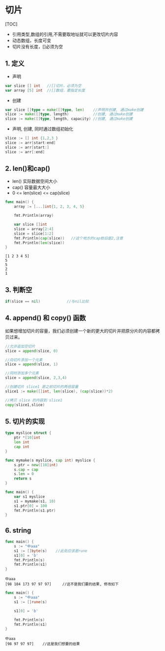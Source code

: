 # 切片

[TOC]

* 引用类型,数组的引用,不需要取地址就可以更改切片内容
* 动态数组，长度可变
* 切片没有长度，[]必须为空

## 1. 定义

* 声明

```go
var slice [] int   //[]切片，必须为空
var array [5] int  //[]数组，要指定长度
```

* 创建

```go
var slice []type = make([]type, len)    //声明并创建, 通过make创建
slice := make([]type, length)           //创建, 通过make创建
slice := make([]type, length, capacity) //创建, 通过make创建
```

* 声明, 创建, 同时通过数组初始化

```go
slice := [] int {1,2,3 }
slice := arr[start:end]
slice := arr[start:]
slice := arr[:end]
```

## 2. len()和cap()

* len() 实际数据空间大小
* cap() 容量最大大小
* 0 <= len(slice) <= cap(slice)

```go
func main() {
    array := [...]int{1, 2, 3, 4, 5}

    fmt.Println(array)

    var slice []int
    slice = array[2:4]
    slice = slice[1:2]
    fmt.Println(cap(slice))   //这个地方的cap依旧是2,注意
    fmt.Println(len(slice))
}
```

```result
[1 2 3 4 5]
5
5
2
1
```

## 3. 判断空

```go
if(slice == nil)            //与nil比较
```

## 4. append() 和 copy() 函数

如果想增加切片的容量，我们必须创建一个新的更大的切片并把原分片的内容都拷贝过来。

```go
//允许追加空切片
slice = append(slice, 0)

//向切片添加一个元素
slice = append(slice, 1)

//同时添加多个元素
slice = append(slice, 2,3,4)

//创建切片 slice1 是之前切片的两倍容量
slice1 := make([]int, len(slice), (cap(slice))*2)

//拷贝 slice 的内容到 slice1
copy(slice1,slice)
```

## 5. 切片的实现

```go
type myslice struct {
    ptr *[10]int
    len int
    cap int
}

func mymake(s myslice, cap int) myslice {
    s.ptr = new([10]int)
    s.cap = cap
    s.len = 0
    return s
}

func main() {
    var s1 myslice
    s1 = mymake(s1, 10)
    s1.ptr[0] = 100
    fmt.Println(s1.ptr)
}
```

## 6. string

```go
func main() {
    s := "中aaa"
    s1 := []byte(s)    //此处应该是rune
    s1[0] = 'b'
    fmt.Println(s)
    fmt.Println(s1)
}
```

```result
中aaa
[98 184 173 97 97 97]     //这不是我们要的结果, 修改如下
```

```go
func main() {
    s := "中aaa"
    s1 := []rune(s)

    s1[0] = 'b'

    fmt.Println(s)
    fmt.Println(s1)
}
```

```result
中aaa
[98 97 97 97]    //这是我们想要的结果
```